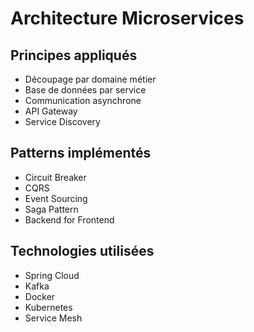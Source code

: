 # Architecture Microservices

## Principes appliqués
- Découpage par domaine métier
- Base de données par service
- Communication asynchrone
- API Gateway
- Service Discovery

## Patterns implémentés
- Circuit Breaker
- CQRS
- Event Sourcing
- Saga Pattern
- Backend for Frontend

## Technologies utilisées
- Spring Cloud
- Kafka
- Docker
- Kubernetes
- Service Mesh 